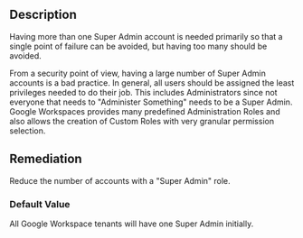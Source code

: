 ## Description

Having more than one Super Admin account is needed primarily so that a single point of failure can be avoided, but having too many should be avoided.

From a security point of view, having a large number of Super Admin accounts is a bad practice. In general, all users should be assigned the least privileges needed to do their job. This includes Administrators since not everyone that needs to "Administer Something" needs to be a Super Admin. Google Workspaces provides many predefined Administration Roles and also allows the creation of Custom Roles with very granular permission selection.

## Remediation

Reduce the number of accounts with a "Super Admin" role.

### Default Value

All Google Workspace tenants will have one Super Admin initially.